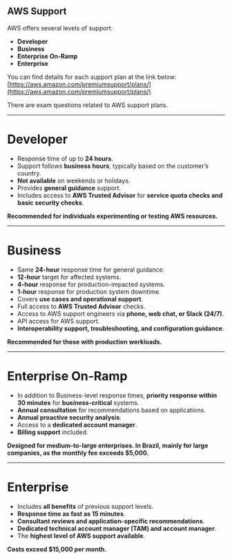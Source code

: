 ## AWS Support  

AWS offers several levels of support:  

* **Developer**  
* **Business**  
* **Enterprise On-Ramp**  
* **Enterprise**  

You can find details for each support plan at the link below:  
[https://aws.amazon.com/premiumsupport/plans/](https://aws.amazon.com/premiumsupport/plans/)  

There are exam questions related to AWS support plans.  

---

# Developer  

* Response time of up to **24 hours**.  
* Support follows **business hours**, typically based on the customer’s country.  
* **Not available** on weekends or holidays.  
* Provides **general guidance** support.  
* Includes access to **AWS Trusted Advisor** for **service quota checks and basic security checks**.  

**Recommended for individuals experimenting or testing AWS resources.**  

---

# Business  

* Same **24-hour** response time for general guidance.  
* **12-hour** target for affected systems.  
* **4-hour** response for production-impacted systems.  
* **1-hour** response for production system downtime.  
* Covers **use cases and operational support**.  
* Full access to **AWS Trusted Advisor** checks.  
* Access to AWS support engineers via **phone, web chat, or Slack (24/7)**.  
* API access for AWS support.  
* **Interoperability support, troubleshooting, and configuration guidance**.  

**Recommended for those with production workloads.**  

---

# Enterprise On-Ramp  

* In addition to Business-level response times, **priority response within 30 minutes** for **business-critical** systems.  
* **Annual consultation** for recommendations based on applications.  
* **Annual proactive security analysis**.  
* Access to a **dedicated account manager**.  
* **Billing support** included.  

**Designed for medium-to-large enterprises. In Brazil, mainly for large companies, as the monthly fee exceeds $5,000.**  

---

# Enterprise  

* Includes **all benefits** of previous support levels.  
* **Response time as fast as 15 minutes**.  
* **Consultant reviews and application-specific recommendations**.  
* **Dedicated technical account manager (TAM) and account manager**.  
* The **highest level of AWS support available**.  

**Costs exceed $15,000 per month.**  
